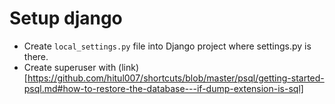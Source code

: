 # Setup django

- Create `local_settings.py` file into Django project where settings.py is there.
- Create superuser with (link)[https://github.com/hitul007/shortcuts/blob/master/psql/getting-started-psql.md#how-to-restore-the-database---if-dump-extension-is-sql]
